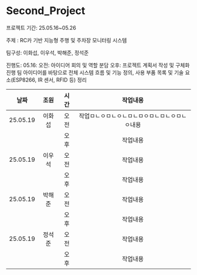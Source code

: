 # Second_Project

프로젝트 기간: 25.05.16~05.26

주제 : RC카 기반 지능형 주행 및 주차장 모니터링 시스템

팀구성: 이화섭, 이우석, 박해준, 정석준

진행도: 
05.16: 오전: 아이디어 회의 및 역할 분담
       오후: 프로젝트 계획서 작성 및 구체화 진행
       팀 아이디어를 바탕으로 전체 시스템 흐름 및 기능 정의, 사용 부품 목록 및 기술 요소(ESP8266, IR 센서, RFID 등) 정리


|날짜|조원|시간|작업내용|
|:---:|:---:|:---:|:---:|
|25.05.19|이화섭|오전|작업ㅁㄴㅇㅁㄴㅇㄴㅁㄴㅁㅇㅁㄴㅁㄴㅇㅁㄴㅇ내용|
|||오후|작업내용|
|25.05.19|이우석|오전|작업내용|
|||오후|작업내용|
|25.05.19|박해준|오전|작업내용|
|||오후|작업내용|
|25.05.19|정석준|오전|작업내용|
|||오후|작업내용|
       



